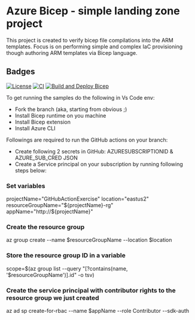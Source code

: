 # Azure Bicep - simple landing zone project

This project is created to verify bicep file compilations into the ARM templates.
Focus is on performing simple and complex IaC provisioning though authoring ARM templates via Bicep language.

## Badges

[![License](https://img.shields.io/badge/License-Apache%202.0-yellowgreen.svg)](https://opensource.org/licenses/Apache-2.0)
[![CI](https://github.com/ElYusubov/BicepTest/actions/workflows/samplePipline.yml/badge.svg)](https://github.com/ElYusubov/BicepTest/actions/workflows/samplePipline.yml)
[![Build and Deploy Bicep](https://github.com/ElYusubov/BicepTest/actions/workflows/deployBicep.yaml/badge.svg)](https://github.com/ElYusubov/BicepTest/actions/workflows/deployBicep.yaml)

To get running the samples do the following in Vs Code env:
- Fork the branch (aka, starting from obvious ;)
- Install Bicep runtime on you machine
- Install Bicep extension
- Install Azure CLI

Followings are required to run the GitHub actions on your branch:
- Create following 2 secrets in GitHub: AZURESUBSCRIPTIONID & AZURE_SUB_CRED JSON
- Create a Service principal on your subscription by running following steps below:

### Set variables
projectName="GitHubActionExercise"
location="eastus2"
resourceGroupName="${projectName}-rg"
appName="http://${projectName}"

### Create the resource group
az group create --name $resourceGroupName --location $location

### Store the resource group ID in a variable
scope=$(az group list --query "[?contains(name, '$resourceGroupName')].id" -o tsv)

### Create the service principal with contributor rights to the resource group we just created
az ad sp create-for-rbac --name $appName --role Contributor --sdk-auth
